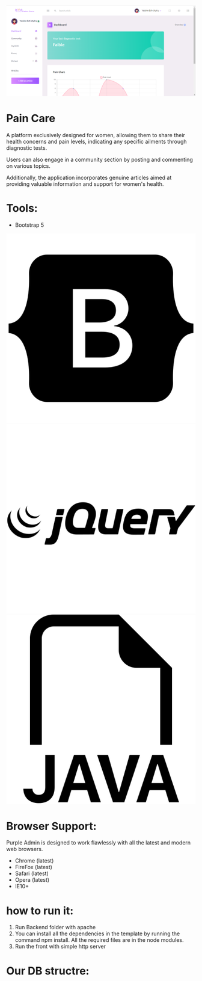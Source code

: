<img src="screenshot.png">

<h1>Pain Care </h1>
A platform exclusively designed for women, allowing them to share their health concerns and pain levels, indicating any specific ailments through diagnostic tests. 

Users can also engage in a community section by posting and commenting on various topics.

Additionally, the application incorporates genuine articles aimed at providing valuable information and support for women's health.


<h1>Tools:</h1>

- Bootstrap 5
<img src="icons/bootstrap.png">
<img src="icons/jquery.png">
<img src="icons/java.png">

<h1>Browser Support:</h1>

Purple Admin is designed to work flawlessly with all the latest and modern web browsers.

- Chrome (latest)
- FireFox (latest)
- Safari (latest)
- Opera (latest)
- IE10+  

<h1>how to run it:</h1>


1. Run Backend folder with apache
2. You can install all the dependencies in the template by running the command npm install. All the required files are in the node modules.
3. Run the front with simple http server 

<h1>Our DB structre:</h1>